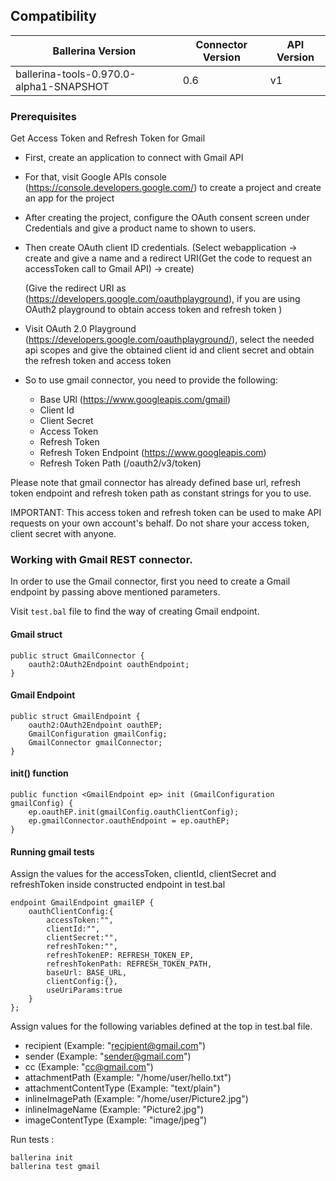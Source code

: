 ## Compatibility

| Ballerina Version         | Connector Version         | API Version |
| ------------------------- | ------------------------- | ------------|
| ballerina-tools-0.970.0-alpha1-SNAPSHOT  | 0.6   |   v1     |

### Prerequisites
Get Access Token and Refresh Token for Gmail

* First, create an application to connect with Gmail API
* For that, visit Google APIs console (https://console.developers.google.com/) to create a project and create an app for the project
* After creating the project, configure the OAuth consent screen under Credentials and give a product name to shown to users.
* Then create OAuth client ID credentials. (Select webapplication -> create and give a name and a redirect URI(Get the code to request an accessToken call to Gmail API) -> create)

    (Give the redirect URI as (https://developers.google.com/oauthplayground), if you are using OAuth2 playground to obtain access token and refresh token )
* Visit OAuth 2.0 Playground (https://developers.google.com/oauthplayground/), select the needed api scopes and give the obtained client id and client secret and obtain the refresh token and access token 

* So to use gmail connector, you need to provide the following:
    * Base URl (https://www.googleapis.com/gmail)
    * Client Id
    * Client Secret
    * Access Token
    * Refresh Token
    * Refresh Token Endpoint (https://www.googleapis.com)
    * Refresh Token Path (/oauth2/v3/token)
    
Please note that gmail connector has already defined base url, refresh token endpoint and refresh token path as constant strings for you to use.   

IMPORTANT: This access token and refresh token can be used to make API requests on your own account's behalf. Do not share your access token, client secret with anyone.


### Working with Gmail REST connector.

In order to use the Gmail connector, first you need to create a Gmail endpoint by passing above mentioned parameters.

Visit `test.bal` file to find the way of creating Gmail endpoint.
#### Gmail struct
```ballerina
public struct GmailConnector {
    oauth2:OAuth2Endpoint oauthEndpoint;
}
```
#### Gmail Endpoint
```ballerina
public struct GmailEndpoint {
    oauth2:OAuth2Endpoint oauthEP;
    GmailConfiguration gmailConfig;
    GmailConnector gmailConnector;
}
```
#### init() function
```ballerina
public function <GmailEndpoint ep> init (GmailConfiguration gmailConfig) {
    ep.oauthEP.init(gmailConfig.oauthClientConfig);
    ep.gmailConnector.oauthEndpoint = ep.oauthEP;
}
```
#### Running gmail tests
Assign the values for the accessToken, clientId, clientSecret and refreshToken inside constructed endpoint in test.bal
```ballerina
endpoint GmailEndpoint gmailEP {
    oauthClientConfig:{
        accessToken:"",
        clientId:"",
        clientSecret:"",
        refreshToken:"",
        refreshTokenEP: REFRESH_TOKEN_EP,
        refreshTokenPath: REFRESH_TOKEN_PATH,
        baseUrl: BASE_URL,
        clientConfig:{},
        useUriParams:true
    }
};
```
Assign values for the following variables defined at the top in test.bal file.
* recipient (Example: "recipient@gmail.com")
* sender (Example: "sender@gmail.com")
* cc (Example: "cc@gmail.com")
* attachmentPath (Example: "/home/user/hello.txt")
* attachmentContentType (Example: "text/plain")
* inlineImagePath (Example: "/home/user/Picture2.jpg")
* inlineImageName (Example: "Picture2.jpg")
* imageContentType (Example: "image/jpeg")

Run tests :
```
ballerina init
ballerina test gmail
```
 